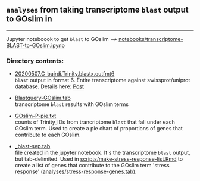 ## `analyses` from taking transcriptome `blast` output to GOslim in []()
--- 
 
Jupyter noteboook to get `blast` to GOslim --> [notebooks/transcriptome-BLAST-to-GOslim.ipynb](https://github.com/RobertsLab/paper-crab/blob/master/notebooks/transcriptome-BLAST-to-GOslim.ipynb)

### Directory contents: 

- [20200507.C_bairdi.Trinity.blastx.outfmt6](https://raw.githubusercontent.com/RobertsLab/paper-crab/master/analyses/BLAST-to-GOslim/20200507.C_bairdi.Trinity.blastx.outfmt6)    
`blast` output in format 6. Entire transcriptome against swissprot/uniprot database. Details here: [Post](https://robertslab.github.io/sams-notebook/2020/05/08/Transcriptome-Annotation-C.bairdi-Transcriptome-v2.0-Using-DIAMOND-BLASTx-on-Mox.html) 

- [Blastquery-GOslim.tab](https://raw.githubusercontent.com/RobertsLab/paper-crab/master/analyses/BLAST-to-GOslim/Blastquery-GOslim.tab)      
transcriptome `blast` results with GOslim terms

- [GOslim-P-pie.txt](https://raw.githubusercontent.com/RobertsLab/paper-crab/master/analyses/BLAST-to-GOslim/GOslim-P-pie.txt)      
counts of Trinity_IDs from trancriptome `blast` that fall under each GOslim term. Used to create a pie chart of proportions of genes that contribute to each GOslim. 

- [_blast-sep.tab](https://raw.githubusercontent.com/RobertsLab/paper-crab/master/analyses/BLAST-to-GOslim/_blast-sep.tab)       
file created in the jupyter notebook. It's the transcriptome `blast` output, but tab-delimited. Used in [scripts/make-stress-response-list.Rmd](https://raw.githubusercontent.com/RobertsLab/paper-crab/master/scripts/make-stress-response-list.Rmd) to create a list of genes that contribute to the GOslim term 'stress response' ([analyses/stress-response-genes.tab](https://raw.githubusercontent.com/RobertsLab/paper-crab/master/analyses/stress-response-genes.tab)). 

